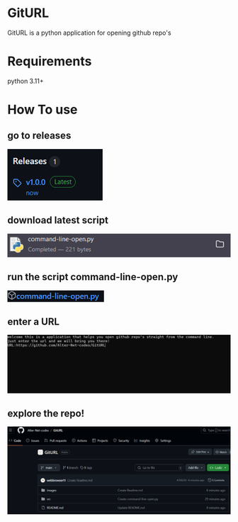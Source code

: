 # GitURL
GitURL is a python application for opening github repo's

# Requirements
python 3.11+

# How To use
## go to releases
![image1](https://github.com/Alter-Net-codes/GitURL/blob/main/images/image1.png)
## download latest script
![image2](https://github.com/Alter-Net-codes/GitURL/blob/main/images/image2.png)
## run the script command-line-open.py
![image3](https://github.com/Alter-Net-codes/GitURL/blob/main/images/image3.png)
## enter a URL
![image4](https://github.com/Alter-Net-codes/GitURL/blob/main/images/image4.png)
## explore the repo!
![image5](https://github.com/Alter-Net-codes/GitURL/blob/main/images/image5.png)
